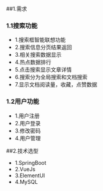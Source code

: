 
##1.需求
### 1.1搜索功能
* 1.搜索框智能联想功能
* 2.搜索信息分页结果返回
* 3.相关搜索数据显示
* 4.热点数据排行
* 5.点击搜索显示文章详情
* 6.搜索分为全局搜索和文档搜索
* 7.显示文档阅读量，收藏，点赞数据

### 1.2用户功能
* 1.用户注册
* 2.用户登录
* 3.修改密码
* 4.用户管理

##2.技术选型
* 1.SpringBoot
* 2.VueJs
* 3.ElementUI
* 4.MySQL